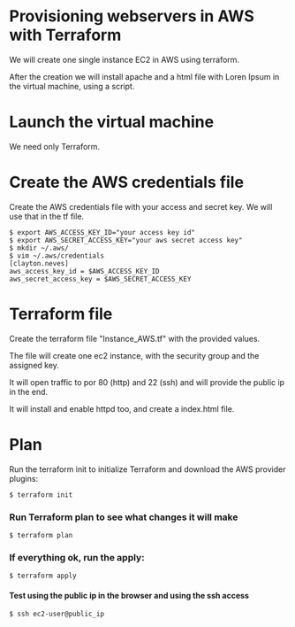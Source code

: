 # Provisioning webservers in AWS with Terraform
We will create one single instance EC2 in AWS using terraform.

After the creation we will install apache and a html file with Loren Ipsum in the virtual machine, using a script.

# Launch the virtual machine
We need only Terraform.

# Create the AWS credentials file
Create the AWS credentials file with your access and secret key. We will use that in the tf file.

```
$ export AWS_ACCESS_KEY_ID="your access key id" 
$ export AWS_SECRET_ACCESS_KEY="your aws secret access key" 
$ mkdir ~/.aws/
$ vim ~/.aws/credentials 
[clayton.neves] 
aws_access_key_id = $AWS_ACCESS_KEY_ID 
aws_secret_access_key = $AWS_SECRET_ACCESS_KEY 
```

# Terraform file
Create the terraform file "Instance_AWS.tf" with the provided values.

The file will create one ec2 instance, with the security group and the assigned key.

It will open traffic to por 80 (http) and 22 (ssh) and will provide the public ip in the end.

It will install and enable httpd too, and create a index.html file.

# Plan
Run the terraform init  to initialize Terraform and download the AWS provider plugins:
```
$ terraform init
```

### Run Terraform plan to see what changes it will make
```
$ terraform plan
```

### If everything ok, run the apply:
```
$ terraform apply
```

#### Test using the public ip in the browser and using the ssh access
```
$ ssh ec2-user@public_ip

